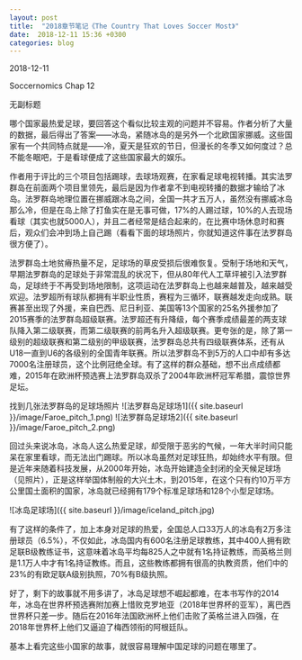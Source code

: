 ```yaml
---
layout: post
title:  "2018章节笔记《The Country That Loves Soccer Most》"
date:  2018-12-11 15:36 +0300
categories: blog
---
```


2018-12-11

Soccernomics Chap 12

无副标题

哪个国家最热爱足球，要回答这个看似比较主观的问题并不容易。作者分析了大量的数据，最后得出了答案——冰岛，紧随冰岛的是另外一个北欧国家挪威。这些国家有一个共同特点就是——冷，夏天是狂欢的节日，但漫长的冬季又如何度过？总不能冬眠吧，于是看球便成了这些国家最大的娱乐。

作者用于评比的三个项目包括踢球，去球场观赛，在家看足球电视转播。其实法罗群岛在前面两个项目里领先，最后是因为作者拿不到电视转播的数据才输给了冰岛。法罗群岛地理位置在挪威跟冰岛之间，全国一共才五万人，虽然没有挪威冰岛那么冷，但是在岛上除了打鱼实在是无事可做，17%的人踢过球，10%的人去现场看球（其实也就5000人），并且二者经常是结合起来的，在比赛中场休息时和赛后，观众们会冲到场上自己踢（看看下面的球场照片，你就知道这件事在法罗群岛很方便了）。

法罗群岛土地贫瘠热量不足，足球场的草皮受损后很难恢复。受制于场地和天气，早期法罗群岛的足球处于非常混乱的状况下，但从80年代人工草坪被引入法罗群岛，足球终于不再受到场地限制，这项运动在法罗群岛上也越来越普及，越来越受欢迎。法罗超所有球队都拥有半职业性质，赛程为三循环，联赛越发走向成熟。联赛甚至出现了外援，来自巴西、尼日利亚、美国等13个国家的25名外援参加了2015赛季的法罗群岛超级联赛。法罗超还有升降级，每个赛季成绩最差的两支球队降入第二级联赛，而第二级联赛的前两名升入超级联赛。更夸张的是，除了第一级别的超级联赛和第二级别的甲级联赛，法罗群岛总共有四级联赛体系，还有从U18一直到U6的各级别的全国青年联赛。所以法罗群岛不到5万的人口中却有多达7000名注册球员，这个比例冠绝全球。有了这样的群众基础，想不出点成绩都难，2015年在欧洲杯预选赛上法罗群岛双杀了2004年欧洲杯冠军希腊，震惊世界足坛。


找到几张法罗群岛的足球场照片
![法罗群岛足球场1]({{ site.baseurl }}/image/Faroe_pitch_1.png)
![法罗群岛足球场2]({{ site.baseurl }}/image/Faroe_pitch_2.png)


回过头来说冰岛，冰岛人这么热爱足球，却受限于恶劣的气候，一年大半时间只能呆在家里看球，而无法出门踢球。所以冰岛虽然对足球狂热，却始终水平有限。但是近年来随着科技发展，从2000年开始，冰岛开始建造全封闭的全天候足球场（见照片），正是这样举国体制般的大兴土木，到2015年，在这个只有约10万平方公里国土面积的国家，冰岛就已经拥有179个标准足球场和128个小型足球场。

![冰岛足球场]({{ site.baseurl }}/image/iceland_pitch.jpg)


有了这样的条件了，加上本身对足球的热爱，全国总人口33万人的冰岛有2万多注册球员（6.5%），不仅如此，冰岛国内有600名注册足球教练，其中400人拥有欧足联B级教练证书，这意味着冰岛平均每825人之中就有1名持证教练，而英格兰则是1.1万人中才有1名持证教练。而且，这些教练都拥有很高的执教资质，他们中的23%的有欧足联A级别执照，70%有B级执照。

好了，剩下的故事就不用多讲了，冰岛足球想不崛起都难，在本书写作的2014年，冰岛在世界杯预选赛附加赛上惜败克罗地亚（2018年世界杯的亚军），离巴西世界杯只差一步。随后在2016年法国欧洲杯上他们击败了英格兰进入四强，在2018年世界杯上他们又逼迫了梅西领衔的阿根廷队。

基本上看完这些小国家的故事，就很容易理解中国足球的问题在哪里了。

<!--end-->
